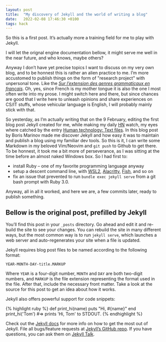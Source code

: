 ```yaml
---
layout: post
title:  "My discovery of Jekyll and the world of writing a blog"
date:   2022-02-08 17:46:30 +0100
tags: hack
---
```


So this is a first post. It’s actually more a training field for me to play
with Jekyll.

I will let the orignal engine documentation bellow, it might serve me well in
the near future, and who knows, maybe others?

Anyway I don’t have yet precise topics I want to discuss on my very own blog,
and to be honnest this is rather an alien practice to me. I’m more accustomed
to publish things on the form of "research project" with unpersonal tone. Like
the [*Sur l’extension des genres grammaticaux en français*](https://fr.wikiversity.org/wiki/Recherche:Sur_l%E2%80%99extension_des_genres_grammaticaux_en_fran%C3%A7ais).
Oh, yes, since French is my mother tongue it is also the one I most often write
into my prose. I might switch here and there, but since chances are good that
I write here to unleash opinions and share experiences on CS/IT stuffs, whose
vehicular language is English, I will probably mainly stick with that.

So yesterday, as I’m actually writing that on the 9 February, editing the first
blog post Jekyll created for me, while making my daily [HN](https://news.ycombinator.com/)
watch, my eyes where catched by the entry [Human technology: Text files](https://boris-marinov.github.io/text/).
In this blog post by Boris Marinov made me discover Jekyll and how easy it was
to maintain and publish a blog using my familiar dev tools. So this is it, I
can write some Markdown in my beloved Vim/Neovim and `git push` to Github to
get there. To be honnest, it took me a bit more of perseverance, as I was sitting
at the time before an almost naked Windows box. So I had first to:
- install Ruby – one of my favorite programming language anyway
- setup a descent command line, with [WSL2](https://docs.microsoft.com/en-us/windows/wsl/about), [Alacritty](https://alacritty.org/), [Fish](https://fishshell.com/), and so on
- fix an issue that prevented to run `bundle exec jekyll serve` from a git bash prompt with Ruby 3.0.

Anyway, all in all it worked, and here we are, a few commits later, ready to
publish something.

Bellow is the original post, prefilled by Jekyll
--------

You’ll find this post in your `_posts` directory. Go ahead and edit it and re-build the site to see your changes. You can rebuild the site in many different ways, but the most common way is to run `jekyll serve`, which launches a web server and auto-regenerates your site when a file is updated.

Jekyll requires blog post files to be named according to the following format:

`YEAR-MONTH-DAY-title.MARKUP`

Where `YEAR` is a four-digit number, `MONTH` and `DAY` are both two-digit numbers, and `MARKUP` is the file extension representing the format used in the file. After that, include the necessary front matter. Take a look at the source for this post to get an idea about how it works.

Jekyll also offers powerful support for code snippets:

{% highlight ruby %}
def print_hi(name)
  puts "Hi, #{name}"
end
print_hi('Tom')
#=> prints 'Hi, Tom' to STDOUT.
{% endhighlight %}

Check out the [Jekyll docs][jekyll-docs] for more info on how to get the most out of Jekyll. File all bugs/feature requests at [Jekyll’s GitHub repo][jekyll-gh]. If you have questions, you can ask them on [Jekyll Talk][jekyll-talk].

[jekyll-docs]: https://jekyllrb.com/docs/home
[jekyll-gh]:   https://github.com/jekyll/jekyll
[jekyll-talk]: https://talk.jekyllrb.com/
